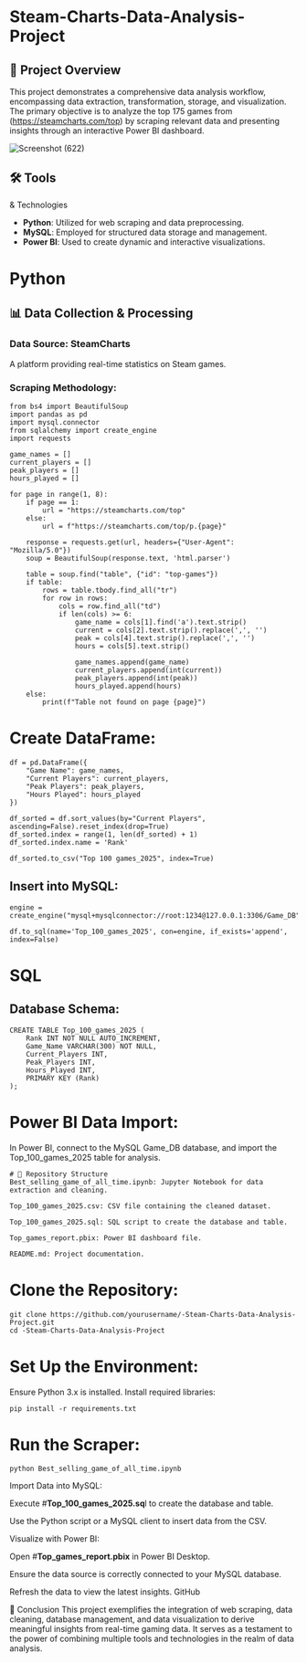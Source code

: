 # Steam-Charts-Data-Analysis-Project

## 📌 Project Overview
This project demonstrates a comprehensive data analysis workflow, encompassing data extraction, transformation, storage, and visualization. 
The primary objective is to analyze the top 175 games from (https://steamcharts.com/top) by scraping relevant data and presenting insights through an interactive Power BI dashboard.



![Screenshot (622)](https://github.com/user-attachments/assets/58783e61-d61c-4691-842d-5f7e8c308c2b)

## 🛠️ Tools 
& Technologies
- **Python**: Utilized for web scraping and data preprocessing.
- **MySQL**: Employed for structured data storage and management.
- **Power BI**: Used to create dynamic and interactive visualizations.

# Python
## 📊 Data Collection & Processing
### Data Source: SteamCharts
A platform providing real-time statistics on Steam games.

### Scraping Methodology:
```
from bs4 import BeautifulSoup
import pandas as pd
import mysql.connector
from sqlalchemy import create_engine
import requests

game_names = []
current_players = []
peak_players = []
hours_played = []

for page in range(1, 8):
    if page == 1:
        url = "https://steamcharts.com/top"
    else:
        url = f"https://steamcharts.com/top/p.{page}"

    response = requests.get(url, headers={"User-Agent": "Mozilla/5.0"})
    soup = BeautifulSoup(response.text, 'html.parser')

    table = soup.find("table", {"id": "top-games"})
    if table:
        rows = table.tbody.find_all("tr")
        for row in rows:
            cols = row.find_all("td")
            if len(cols) >= 6:
                game_name = cols[1].find('a').text.strip()
                current = cols[2].text.strip().replace(',', '')
                peak = cols[4].text.strip().replace(',', '')
                hours = cols[5].text.strip()

                game_names.append(game_name)
                current_players.append(int(current))
                peak_players.append(int(peak))
                hours_played.append(hours)
    else:
        print(f"Table not found on page {page}")
```
#  Create DataFrame:
```
df = pd.DataFrame({
    "Game Name": game_names,
    "Current Players": current_players,
    "Peak Players": peak_players,
    "Hours Played": hours_played
})

df_sorted = df.sort_values(by="Current Players", ascending=False).reset_index(drop=True)
df_sorted.index = range(1, len(df_sorted) + 1)
df_sorted.index.name = 'Rank'

df_sorted.to_csv("Top 100 games_2025", index=True)

```
## Insert into MySQL:
```
engine = create_engine("mysql+mysqlconnector://root:1234@127.0.0.1:3306/Game_DB")

df.to_sql(name='Top_100_games_2025', con=engine, if_exists='append', index=False)
```

# SQL
## Database Schema:
```
CREATE TABLE Top_100_games_2025 (
    Rank INT NOT NULL AUTO_INCREMENT,
    Game_Name VARCHAR(300) NOT NULL,
    Current_Players INT,
    Peak_Players INT,
    Hours_Played INT,
    PRIMARY KEY (Rank)
);

```
# Power BI Data Import:
In Power BI, connect to the MySQL Game_DB database, and import the Top_100_games_2025 table for analysis.

```
# 📁 Repository Structure
Best_selling_game_of_all_time.ipynb: Jupyter Notebook for data extraction and cleaning.

Top_100_games_2025.csv: CSV file containing the cleaned dataset.

Top_100_games_2025.sql: SQL script to create the database and table.

Top_games_report.pbix: Power BI dashboard file.

README.md: Project documentation.

```
# Clone the Repository:
```
git clone https://github.com/yourusername/-Steam-Charts-Data-Analysis-Project.git
cd -Steam-Charts-Data-Analysis-Project
```
# Set Up the Environment:

Ensure Python 3.x is installed.
Install required libraries:
```
pip install -r requirements.txt
```
# Run the Scraper:
```
python Best_selling_game_of_all_time.ipynb

```
Import Data into MySQL:

Execute #**Top_100_games_2025.sq**l to create the database and table.

Use the Python script or a MySQL client to insert data from the CSV.​

Visualize with Power BI:

Open #**Top_games_report.pbix** in Power BI Desktop.

Ensure the data source is correctly connected to your MySQL database.

Refresh the data to view the latest insights.​
GitHub

📌 Conclusion
This project exemplifies the integration of web scraping, data cleaning, database management, and data visualization to derive meaningful insights from real-time gaming data. It serves as a testament to the power of combining multiple tools and technologies in the realm of data analysis.​







